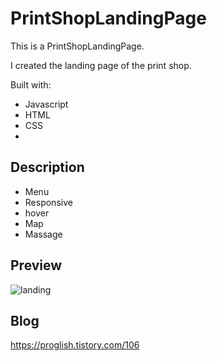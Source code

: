 # PrintShopLandingPage

This is a PrintShopLandingPage.

I created the landing page of the print shop.

Built with: 
 
- Javascript   
- HTML
- CSS     
- 
## Description 

- Menu 
- Responsive
- hover  
- Map
- Massage

## Preview 
![landing](https://user-images.githubusercontent.com/65179725/119334346-faf6f580-bcc5-11eb-84e9-87f07776f689.PNG)

## Blog
https://proglish.tistory.com/106

